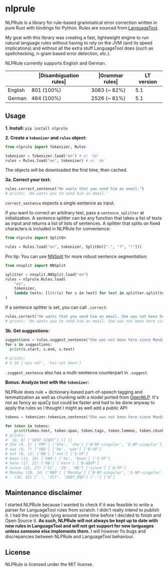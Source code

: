 # nlprule

NLPRule is a library for rule-based grammatical error correction written in pure Rust with bindings for Python. Rules are sourced from [LanguageTool](https://github.com/languagetool-org/languagetool). 

My goal with this library was creating a fast, lightweight engine to run natural language rules without having to rely on the JVM (and its speed implications) and without all the extra stuff LanguageTool does (such as spellchecking, n-gram based error detection, etc.).

NLPRule currently supports English and German.

|         | \|Disambiguation rules\| | \|Grammar rules\| | LT version   |
|---------|--------------------------|-------------------|--------------|
| English | 801 (100%)               | 3083 (~ 82%)      | 5.1          |
| German  | 464 (100%)               | 2526 (~ 81%)      | 5.1          |

## Usage

__1. Install:__ `pip install nlprule`

__2. Create a `tokenizer` and `rules` object:__

```python
from nlprule import Tokenizer, Rules

tokenizer = Tokenizer.load("en") # or 'de'
rules = Rules.load("en", tokenizer) # or 'de'
```

The objects will be downloaded the first time, then cached.

__3a. Correct your text:__

```python
rules.correct_sentence("He wants that you send him an email.")
# prints: 'He wants you to send him an email.'
```

`correct_sentence` expects a single sentence as input. 

If you want to correct an arbitrary text, pass a `sentence_splitter` at initialization. A sentence splitter can be any function that takes a list of texts as input and returns a list of lists of sentences. A splitter that splits on fixed characters is included in NLPRule for convenience:

```python
from nlprule import SplitOn

rules = Rules.load("en", tokenizer, SplitOn([".", "?", "!"]))
```

Pro tip: You can use [NNSplit](https://github.com/bminixhofer/nnsplit) for more robust sentence segmentation:

```python
from nnsplit import NNSplit

splitter = nnsplit.NNSplit.load("en")
rules = nlprule.Rules.load(
    "en",
    tokenizer,
    lambda texts: [[str(s) for s in text] for text in splitter.split(texts)],
)
```

If a sentence splitter is set, you can call `.correct`:

```python
rules.correct("He wants that you send him an email. She was not been here since Monday.")
# prints: 'He wants you to send him an email. She was not been here since Monday.'
```

__3b. Get suggestions:__

```python
suggestions = rules.suggest_sentence("She was not been here since Monday.")
for s in suggestions:
  print(s.start, s.end, s.text)
  
# prints:
# 4 16 ['was not', 'has not been']
```

`.suggest_sentence` also has a multi-sentence counterpart in `.suggest`.

__Bonus: Analyze text with the `tokenizer`:__

NLPRule does rule + dictionary-based part-of-speech tagging and lemmatization as well as chunking with a model ported from [OpenNLP](https://opennlp.apache.org/). It's not as fancy as spaCy but could be faster and had to be done anyway to apply the rules so I thought I might as well add a public API:

```python
tokens = tokenizer.tokenize_sentence("She was not been here since Monday.")

for token in tokens:
    print(token.text, token.span, token.tags, token.lemmas, token.chunks)
# prints:
#  (0, 0) ['SENT_START'] [] []
# She (0, 3) ['PRP'] ['She', 'she'] ['B-NP-singular', 'E-NP-singular']
# was (4, 7) ['VBD'] ['be', 'was'] ['B-VP']
# not (8, 11) ['RB'] ['not'] ['I-VP']
# been (12, 16) ['VBN'] ['be', 'been'] ['I-VP']
# here (17, 21) ['RB'] ['here'] ['B-ADVP']
# since (22, 27) ['CC', 'IN', 'RB'] ['since'] ['B-PP']
# Monday (28, 34) ['NNP'] ['Monday'] ['B-NP-singular', 'E-NP-singular']
# . (34, 35) ['.', 'PCT', 'SENT_END'] ['.'] ['O']
```

## Maintenance disclaimer

I started NLPRule because I wanted to check if it was feasible to write a parser for LanguageTool rules from scratch. I didn't really intend to publish it. I had the core logic lying around some time before I decided to finish and Open Source it. __As such, NLPRule will not always be kept up to date with new rules in LanguageTool and will not get support for new languages unless someone else implements them.__ I will however fix bugs and discrepancies between NLPRule and LanguageTool behaviour.

## License

NLPRule is licensed under the MIT license.
